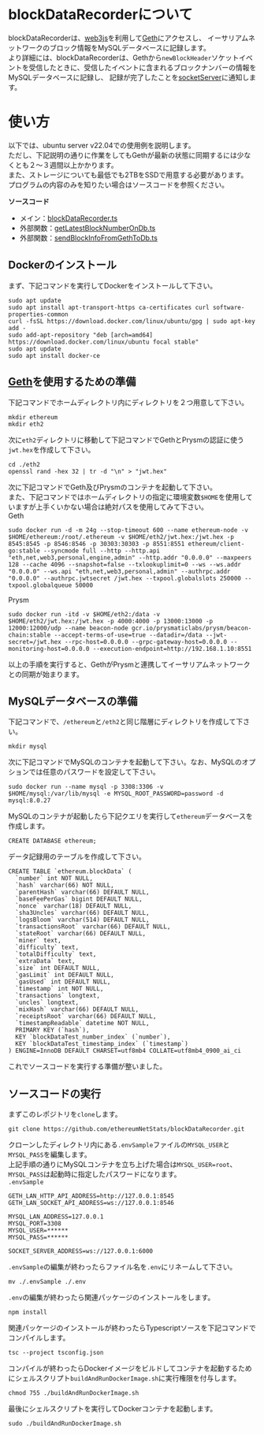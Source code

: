 # blockDataRecorderについて  
blockDataRecorderは、[web3js](https://github.com/web3/web3.js)を利用して[Geth](https://github.com/ethereum/go-ethereum)にアクセスし、
イーサリアムネットワークのブロック情報をMySQLデータベースに記録します。  
より詳細には、blockDataRecorderは、Gethから`newBlockHeader`ソケットイベントを受信したときに、受信したイベントに含まれるブロックナンバーの情報をMySQLデータベースに記録し、
記録が完了したことを[socketServer]()に通知します。

# 使い方
以下では、ubuntu server v22.04での使用例を説明します。  
ただし、下記説明の通りに作業をしてもGethが最新の状態に同期するには少なくとも２〜３週間以上かかります。  
また、ストレージについても最低でも2TBをSSDで用意する必要があります。  
プログラムの内容のみを知りたい場合はソースコードを参照ください。  

**ソースコード**
- メイン：[blockDataRecorder.ts](https://github.com/ethereumNetStats/blockDataRecorder/blob/main/blockDataRecorder.ts)
- 外部関数：[getLatestBlockNumberOnDb.ts](https://github.com/ethereumNetStats/blockDataRecorder/blob/main/externalFunctions/getLatestBlockNumberOnDb.ts)
- 外部関数：[sendBlockInfoFromGethToDb.ts](https://github.com/ethereumNetStats/blockDataRecorder/blob/main/externalFunctions/sendBlockInfoFromGethToDb.ts)

## Dockerのインストール
まず、下記コマンドを実行してDockerをインストールして下さい。  
```shell
sudo apt update
sudo apt install apt-transport-https ca-certificates curl software-properties-common
curl -fsSL https://download.docker.com/linux/ubuntu/gpg | sudo apt-key add -
sudo add-apt-repository "deb [arch=amd64] https://download.docker.com/linux/ubuntu focal stable"
sudo apt update
sudo apt install docker-ce
```

## [Geth](https://github.com/ethereum/go-ethereum)を使用するための準備
下記コマンドでホームディレクトリ内にディレクトリを２つ用意して下さい。
```shell
mkdir ethereum
mkdir eth2
```
次に`eth2`ディレクトリに移動して下記コマンドでGethとPrysmの認証に使う`jwt.hex`を作成して下さい。
```shell
cd ./eth2
openssl rand -hex 32 | tr -d "\n" > "jwt.hex"
```
次に下記コマンドでGeth及びPrysmのコンテナを起動して下さい。  
また、下記コマンドではホームディレクトリの指定に環境変数`$HOME`を使用していますが上手くいかない場合は絶対パスを使用してみて下さい。  
Geth  
```shell
sudo docker run -d -m 24g --stop-timeout 600 --name ethereum-node -v $HOME/ethereum:/root/.ethereum -v $HOME/eth2/jwt.hex:/jwt.hex -p 8545:8545 -p 8546:8546 -p 30303:30303 -p 8551:8551 ethereum/client-go:stable --syncmode full --http --http.api "eth,net,web3,personal,engine,admin" --http.addr "0.0.0.0" --maxpeers 128 --cache 4096 --snapshot=false --txlookuplimit=0 --ws --ws.addr "0.0.0.0" --ws.api "eth,net,web3,personal,admin" --authrpc.addr "0.0.0.0" --authrpc.jwtsecret /jwt.hex --txpool.globalslots 250000 --txpool.globalqueue 50000
```
Prysm  
```shell
sudo docker run -itd -v $HOME/eth2:/data -v $HOME/eth2/jwt.hex:/jwt.hex -p 4000:4000 -p 13000:13000 -p 12000:12000/udp --name beacon-node gcr.io/prysmaticlabs/prysm/beacon-chain:stable --accept-terms-of-use=true --datadir=/data --jwt-secret=/jwt.hex --rpc-host=0.0.0.0 --grpc-gateway-host=0.0.0.0 --monitoring-host=0.0.0.0 --execution-endpoint=http://192.168.1.10:8551
```
以上の手順を実行すると、GethがPrysmと連携してイーサリアムネットワークとの同期が始まります。

## MySQLデータベースの準備
下記コマンドで、`/ethereum`と`/eth2`と同じ階層にディレクトリを作成して下さい。  
```shell
mkdir mysql
```
次に下記コマンドでMySQLのコンテナを起動して下さい。なお、MySQLのオプションでは任意のパスワードを設定して下さい。  
```shell
sudo docker run --name mysql -p 3308:3306 -v $HOME/mysql:/var/lib/mysql -e MYSQL_ROOT_PASSWORD=password -d mysql:8.0.27
```
MySQLのコンテナが起動したら下記クエリを実行して`ethereum`データベースを作成します。
```mysql
CREATE DATABASE ethereum;
```
データ記録用のテーブルを作成して下さい。
```mysql
CREATE TABLE `ethereum.blockData` (
  `number` int NOT NULL,
  `hash` varchar(66) NOT NULL,
  `parentHash` varchar(66) DEFAULT NULL,
  `baseFeePerGas` bigint DEFAULT NULL,
  `nonce` varchar(18) DEFAULT NULL,
  `sha3Uncles` varchar(66) DEFAULT NULL,
  `logsBloom` varchar(514) DEFAULT NULL,
  `transactionsRoot` varchar(66) DEFAULT NULL,
  `stateRoot` varchar(66) DEFAULT NULL,
  `miner` text,
  `difficulty` text,
  `totalDifficulty` text,
  `extraData` text,
  `size` int DEFAULT NULL,
  `gasLimit` int DEFAULT NULL,
  `gasUsed` int DEFAULT NULL,
  `timestamp` int NOT NULL,
  `transactions` longtext,
  `uncles` longtext,
  `mixHash` varchar(66) DEFAULT NULL,
  `receiptsRoot` varchar(66) DEFAULT NULL,
  `timestampReadable` datetime NOT NULL,
  PRIMARY KEY (`hash`),
  KEY `blockDataTest_number_index` (`number`),
  KEY `blockDataTest_timestamp_index` (`timestamp`)
) ENGINE=InnoDB DEFAULT CHARSET=utf8mb4 COLLATE=utf8mb4_0900_ai_ci
```
これでソースコードを実行する準備が整いました。  

## ソースコードの実行
まずこのレポジトリを`clone`します。  
```shell
git clone https://github.com/ethereumNetStats/blockDataRecorder.git
```
クローンしたディレクトリ内にある`.envSample`ファイルの`MYSQL_USER`と`MYSQL_PASS`を編集します。  
上記手順の通りにMySQLコンテナを立ち上げた場合は`MYSQL_USER=root`、`MYSQL_PASS`は起動時に指定したパスワードになります。  
`.envSample`
```
GETH_LAN_HTTP_API_ADDRESS=http://127.0.0.1:8545
GETH_LAN_SOCKET_API_ADDRESS=ws://127.0.0.1:8546

MYSQL_LAN_ADDRESS=127.0.0.1
MYSQL_PORT=3308
MYSQL_USER=******
MYSQL_PASS=******

SOCKET_SERVER_ADDRESS=ws://127.0.0.1:6000
```
`.envSample`の編集が終わったらファイル名を`.env`にリネームして下さい。  
```shell
mv ./.envSample ./.env 
```
`.env`の編集が終わったら関連パッケージのインストールをします。
```shell
npm install
```
関連パッケージのインストールが終わったらTypescriptソースを下記コマンドでコンパイルします。
```shell
tsc --project tsconfig.json
```
コンパイルが終わったらDockerイメージをビルドしてコンテナを起動するためにシェルスクリプト`buildAndRunDockerImage.sh`に実行権限を付与します。
```shell
chmod 755 ./buildAndRunDockerImage.sh
```
最後にシェルスクリプトを実行してDockerコンテナを起動します。
```shell
sudo ./buildAndRunDockerImage.sh
```
